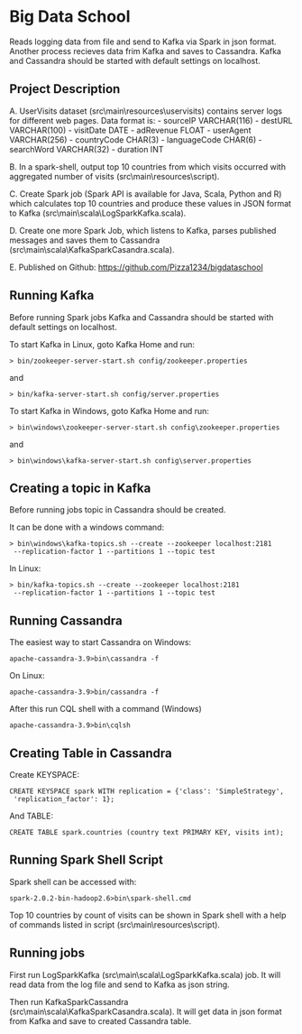 # Big Data School

Reads logging data from file and send to Kafka via Spark in json format.
Another process recieves data frim Kafka and saves to Cassandra.
Kafka and Cassandra should be started with default settings on
localhost.

## Project Description

A. UserVisits dataset (src\main\resources\uservisits) contains server
 logs for different web pages. Data format is: 
    - sourceIP VARCHAR(116)
	- destURL VARCHAR(100)
	- visitDate DATE
	- adRevenue FLOAT
	- userAgent VARCHAR(256)
	- countryCode CHAR(3)
	- languageCode CHAR(6)
	- searchWord VARCHAR(32)
	- duration INT

B. In a spark-shell, output top 10 countries from which visits occurred
 with aggregated number of visits (src\main\resources\script).

C. Create Spark job (Spark API is available for Java, Scala, Python
 and R) which calculates top 10 countries and produce these values in
 JSON format to Kafka (src\main\scala\LogSparkKafka.scala).

D. Create one more Spark Job, which listens to Kafka, parses published
 messages and saves them to Cassandra
 (src\main\scala\KafkaSparkCasandra.scala).

E. Published on Github: https://github.com/Pizza1234/bigdataschool

## Running Kafka

Before running Spark jobs Kafka and Cassandra should be started with
default settings on localhost.

To start Kafka in Linux, goto Kafka Home and run:

    > bin/zookeeper-server-start.sh config/zookeeper.properties
    
and 

    > bin/kafka-server-start.sh config/server.properties
    
To start Kafka in Windows, goto Kafka Home and run:

    > bin\windows\zookeeper-server-start.sh config\zookeeper.properties
    
and 

    > bin\windows\kafka-server-start.sh config\server.properties

## Creating a topic in Kafka

Before running jobs topic in Cassandra should be created.

It can be done with a windows command:

    > bin\windows\kafka-topics.sh --create --zookeeper localhost:2181
     --replication-factor 1 --partitions 1 --topic test

In Linux:

    > bin/kafka-topics.sh --create --zookeeper localhost:2181
     --replication-factor 1 --partitions 1 --topic test
    
## Running Cassandra

The easiest way to start Cassandra on Windows:

    apache-cassandra-3.9>bin\cassandra -f

On Linux:

    apache-cassandra-3.9>bin/cassandra -f

After this run CQL shell with a command (Windows) 

    apache-cassandra-3.9>bin\cqlsh

## Creating Table in Cassandra

Create KEYSPACE:
 
    CREATE KEYSPACE spark WITH replication = {'class': 'SimpleStrategy',
     'replication_factor': 1};

And TABLE:

    CREATE TABLE spark.countries (country text PRIMARY KEY, visits int);

## Running Spark Shell Script

Spark shell can be accessed with:

    spark-2.0.2-bin-hadoop2.6>bin\spark-shell.cmd
    
Top 10 countries by count of visits can be shown in Spark shell
with a help of commands listed in script (src\main\resources\script).

## Running jobs

First run LogSparkKafka (src\main\scala\LogSparkKafka.scala)
job. It will read data from the log file and send to Kafka as json
string.

Then run KafkaSparkCassandra (src\main\scala\KafkaSparkCasandra.scala).
It will get data in json format from Kafka and save to created
Cassandra table.

